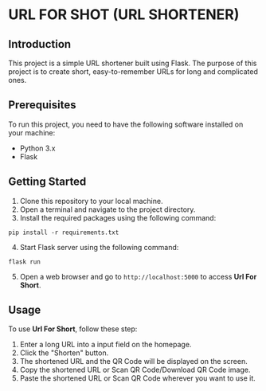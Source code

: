 # URL FOR SHOT (URL SHORTENER)

## Introduction

This project is a simple URL shortener built using Flask. The purpose of this project is to create short, easy-to-remember URLs for long and complicated ones.

## Prerequisites

To run this project, you need to have the following software installed on your machine:

- Python 3.x
- Flask

## Getting Started

1. Clone this repository to your local machine.
2. Open a terminal and navigate to the project directory.
3. Install the required packages using the following command:
```
pip install -r requirements.txt
```
4. Start Flask server using the following command:
```
flask run
```
5. Open a web browser and go to `http://localhost:5000` to access **Url For Short**.


## Usage

To use **Url For Short**, follow these step:

1. Enter a long URL into a input field on the homepage.
2. Click the "Shorten" button.
3. The shortened URL and the QR Code will be displayed on the screen.
4. Copy the shortened URL or Scan QR Code/Download QR Code image.
5. Paste the shortened URL or Scan QR Code wherever you want to use it.


